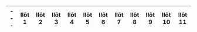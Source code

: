 
--- | Ilôt 1 | Ilôt 2 | Ilôt 3 | Ilôt 4 | Ilôt 5 | Ilôt 6 | Ilôt 7 | Ilôt 8 | Ilôt 9 | Ilôt 10 | Ilôt 11
--- | ------ | ------ | ------ | ------ | ------ | ------ | ------ | ------ | ------ | ------- | -------
